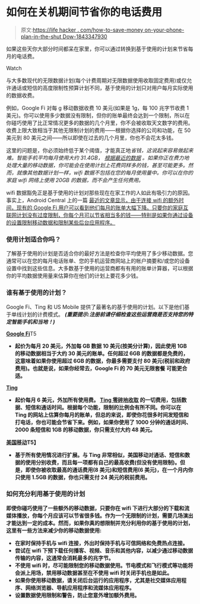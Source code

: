 # 如何在关机期间节省你的电话费用

> 原文:[https://life hacker . com/how-to-save-money on-your-phone-plan-in-the-shut Dow-1843347930](https://lifehacker.com/how-to-save-money-on-your-phone-plan-during-the-shutdow-1843347930)

如果这些天你大部分时间都呆在家里，你可以通过转换到基于使用的计划来节省每月的电话费。

Watch

与大多数现代的无限数据计划(每个计费周期对无限数据使用收取固定费用)或仅允许通话或短信的高度限制性预算计划不同，基于使用的计划只对用户每月实际使用的数据收费。

例如，Google Fi 对每 g 移动数据收费 10 美元(如果是 1g，每 100 兆字节收费 1 美元)。你可以使用多少数据没有限制，但你的账单最终会达到一个限制，所以在你碰巧使用了比正常情况更多的数据的几个月里，你不会被收取天文数字的费用。收费上限大致相当于其他无限制计划的费用——根据你选择的公司和功能，在 50 美元到 80 美元之间——所以即使在过去的几个月里，你也不会花太多钱。

这里的问题是，你必须始终低于某个阈值，才能真正地*省钱，这说起来容易做起来难。智能手机平均每月使用大约 31.4GB， [根据最近的数据](https://www.fiercewireless.com/wireless/alarming-unlimited-data-usage-31-4-gb-per-month-and-rising) 。如果你正在费力地处理大量的移动数据，你可能会在使用计划上花费同样多的钱，甚至可能更多。然而，就像其他数据计划一样，wifi 数据不包括在您的每月使用量中。你可以在你的家庭 wifi 网络上使用 20GB 的数据，而不会产生任何费用。*

wifi 数据豁免正是基于使用的计划对那些现在在家工作的人如此有吸引力的原因。事实上，Android Central 上的一篇 [最近的文章显示，由于连接 wifi 的额外时间，现有的 Google Fi 用户可以看到他们每月的账单大幅下降。只要你的家庭互联网计划没有过度限制，你每个月可以节省相当多的钱——特别是如果你通过设备的设置限制移动数据和限制某些后台应用程序。](https://www.androidcentral.com/google-fi-has-been-best-carrier-use-during-pandemic)

### 使用计划适合你吗？

了解基于使用的计划是否适合你的最好方法是检查你平均使用了多少移动数据。您通常可以在您的每月电话账单、您的手机运营商网站上的帐户摘要和/或您的设备设置中找到这些信息。大多数基于使用的运营商都有有用的账单计算器，可以根据你的平均数据使用量来估算你在他们的计划上要花多少钱。

### 谁有基于使用的计划？

Google Fi、Ting 和 US Mobile 提供了最著名的基于使用的计划。以下是他们基于单线计划的计费模式。 ***(重要提示:注册前请仔细检查这些运营商是否支持您的特定智能手机和当地！)***

[**Google Fi**](https://fi.google.com/about/)T5

*   **起价为每月 20 美元，外加每 GB 数据 10 美元(按美分计算)，因此使用 1GB 的移动数据相当于大约 30 美元的账单。任何超过 6GB 的数据都是免费的，这意味着如果你使用超过 6GB 的数据，你最多需要支付 80 美元(税前和政府费用)。也就是说，如果你经常去，Google Fi 的 70 美元无限套餐 可能更合适。**

**[**Ting**](https://ting.com/rates)**

*   ****起价每月 6 美元，外加所有使用费。 [Ting 零碎地收取](https://twocents.lifehacker.com/tings-data-rates-just-got-even-cheaper-offers-big-savi-1784876997) 的一切费用，包括数据、短信和通话时间。根据每个功能，限制的比例会有所不同。你可以在 Ting 的网站上估算你每月的账单，但总的来说，即使你花很多时间发短信和打电话，你也可能会节省下来。例如，如果你使用了 1000 分钟的通话时间、2000 条短信和 1GB 的移动数据，你只需支付大约 48 美元。****

****[**美国移动**](https://www.usmobile.com/plans)T5】****

*   ****基于所有使用情况进行扩展。与 Ting 非常相似，美国移动对通话、短信和数据的使用分别收费，而且每一项都有自己的最高收费(但没有使用限制)。但是，即使你被收取最高的通话费用(8 美元)和短信费用(6 美元)，在一个月内你只使用 1.5GB 的数据，你也只需支付 24 美元的税前费用。****

### ****如何充分利用基于使用的计划****

****即使你碰巧使用了一些额外的移动数据，只要你在 wifi 下进行大部分的下载和流媒体播放，你每个月应该可以节省很多钱。作为一个无限制的计划，需要几场演出才能达到一定的成本。然而，如果你真的想限制并充分利用你的基于使用的计划，这里有一些方法来减少你的移动数据使用:****

*   ****在家时保持手机与 wifi 连接，外出时保持手机与可信网络和免费热点连接。****
*   ****尝试在 wifi 下预下载任何播客、视频、音乐和其他内容，以减少通过移动数据传输的内容，这通常会消耗最多的兆字节。****
*   ****不使用 wifi 时，尽可能限制您的移动数据使用。节电模式和飞行模式等功能将会派上用场，禁用移动数据甚至在不使用 wifi 时关闭手机也是如此。****
*   ****如果你使用移动数据，请关闭后台运行的应用程序，尤其是社交媒体应用程序、网络浏览器、导航应用程序和流媒体应用程序。****
*   ****设置数据使用限制和警告，防止您意外增加额外费用。****
